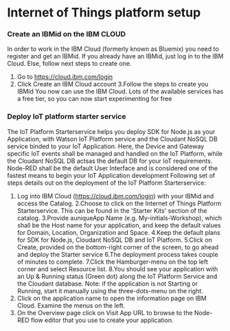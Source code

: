 # Internet of Things platform setup

### Create an IBMid on the IBM CLOUD
In order to work in the IBM Cloud (formerly known as Bluemix) you need to register and get an IBMid. 
If you already have an IBMid, just log in to the IBM Cloud. 
Else, follow next steps to create one. 
1. Go to https://cloud.ibm.com/login
2. Click Create an IBM Cloud account
3.Follow the steps to create you IBMid 
You now can use the IBM Cloud. Lots of the available services has a free tier, so you can now start experimenting for free

### Deploy IoT platform starter service
The IoT Platform Starterservice helps you deploy SDK for Node.js as your Application, with Watson IoT Platform service and the Cloudant NoSQL DB service binded to your IoT Application. Here, the Device and Gateway specific IoT events shall be managed and handled on the IoT Platform, while the Cloudant NoSQL DB actsas the default DB for your IoT requirements. Node-RED shall be the default User Interface and is considered one of the fastest means to begin your IoT Application development
Following set of steps details out on the deployment of the IoT Platform Starterservice: 
1. Log into IBM Cloud (https://cloud.ibm.com/login) with your IBMid and access the Catalog. 
2.Choose to click on the Internet of Things Platform Starterservice. This can be found in the 'Starter Kits' section of the catalog.
3.Provide auniqueApp Name (e.g. My-initials-Workshop), which shall be the Host name for your application, and keep the default values for Domain, Location, Organization and Space.
4.Keep the default plans for SDK for Node.js, Cloudant NoSQL DB and IoT Platform. 
5.Click on Create, provided on the bottom-right corner of the screen, to go ahead and deploy the Starter service 
6.The deployment process takes couple of minutes to complete. 
7.Click the Hamburger-menu on the top left corner and select Resource list. 
8.You should see your application with an Up & Running status (Green dot) along the IoT Platform Service and the Cloudant database. Note: if the application is not Starting or Running, start it manually using the three-dots-menu on the right. 
9. Click on the application name to open the information page on IBM Cloud. Examine the menus on the left. 
10. On the Overview page click on Visit App URL to browse to the Node-RED flow editor that you use to create your application. 
